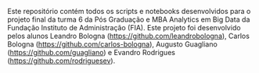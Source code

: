Este repositório contém todos os scripts e notebooks desenvolvidos para o projeto final da turma 6 da Pós Graduação e MBA Analytics em Big Data da Fundação Instituto de Administração (FIA). Este projeto foi desenvolvido pelos alunos Leandro Bologna (https://github.com/leandrobologna), Carlos Bologna (https://github.com/carlos-bologna), Augusto Guagliano (https://github.com/guagliano) e Evandro Rodrigues (https://github.com/rodriguesev).
